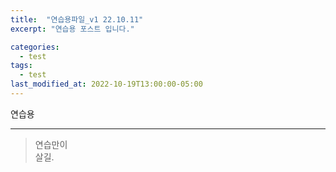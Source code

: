 ```yaml
---
title:  "연습용파일_v1 22.10.11"
excerpt: "연습용 포스트 입니다."

categories:
  - test
tags:
  - test
last_modified_at: 2022-10-19T13:00:00-05:00
---
```


연습용

- - - 
> 연습만이   
> 살길.
